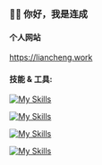 ### 👋🏽 你好，我是连成

#### 个人网站
https://liancheng.work

#### 技能 & 工具:
[![My Skills](https://skillicons.dev/icons?i=ts,js,html,css)](https://skillicons.dev)

[![My Skills](https://skillicons.dev/icons?i=vue,tailwindcss,sass,vite)](https://skillicons.dev)

[![My Skills](https://skillicons.dev/icons?i=nodejs,express,mysql,sequelize,electron)](https://skillicons.dev)

[![My Skills](https://skillicons.dev/icons?i=vscode,cloudflare,raspberrypi)](https://skillicons.dev)

